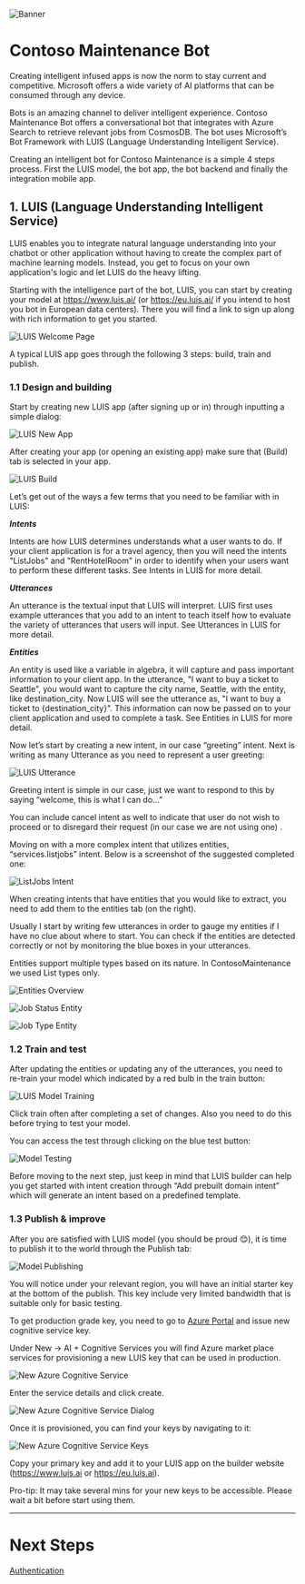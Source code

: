 ﻿![Banner](Assets/Banner.png)

# Contoso Maintenance Bot

Creating intelligent infused apps is now the norm to stay current and competitive. Microsoft offers a wide variety of AI platforms that can be consumed through any device.

Bots is an amazing channel to deliver intelligent experience. Contoso Maintenance Bot offers a conversational bot that integrates with Azure Search to retrieve relevant jobs from CosmosDB. The bot uses Microsoft’s Bot Framework with LUIS (Language Understanding Intelligent Service).

Creating an intelligent bot for Contoso Maintenance is a simple 4 steps process. First the LUIS model, the bot app, the bot backend and finally the integration mobile app. 

##  1. LUIS (Language Understanding Intelligent Service)
LUIS enables you to integrate natural language understanding into your chatbot or other application without having to create the complex part of machine learning models. Instead, you get to focus on your own application's logic and let LUIS do the heavy lifting.

Starting with the intelligence part of the bot, LUIS, you can start by creating your model at https://www.luis.ai/  (or https://eu.luis.ai/ if you intend to host you bot in European data centers). There you will find a link to sign up along with rich information to get you started.

![LUIS Welcome Page](Assets/LUISWelcome.png)

A typical LUIS app goes through the following 3 steps: build, train and publish.

### 1.1 Design and building
Start by creating new LUIS app (after signing up or in) through inputting a simple dialog:

![LUIS New App](Assets/LUISNewApp.png)

After creating your app (or opening an existing app) make sure that (Build) tab is selected in your app.

![LUIS Build](Assets/Intents.png)

Let’s get out of the ways a few terms that you need to be familiar with in LUIS:

***Intents***

Intents are how LUIS determines understands what a user wants to do. If your client application is for a travel agency, then you will need the intents "ListJobs" and "RentHotelRoom" in order to identify when your users want to perform these different tasks. See Intents in LUIS for more detail. 

***Utterances***

An utterance is the textual input that LUIS will interpret. LUIS first uses example utterances that you add to an intent to teach itself how to evaluate the variety of utterances that users will input. See Utterances in LUIS for more detail. 

***Entities***

An entity is used like a variable in algebra, it will capture and pass important information to your client app. In the utterance, "I want to buy a ticket to Seattle", you would want to capture the city name, Seattle, with the entity, like destination_city. Now LUIS will see the utterance as, "I want to buy a ticket to {destination_city}". This information can now be passed on to your client application and used to complete a task. See Entities in LUIS for more detail. 

Now let’s start by creating a new intent, in our case “greeting” intent. Next is writing as many Utterance as you need to represent a user greeting:

![LUIS Utterance](Assets/GreetingUtterance.png)

Greeting intent is simple in our case, just we want to respond to this by saying “welcome, this is what I can do…”

You can include cancel intent as well to indicate that user do not wish to proceed or to disregard their request (in our case we are not using one) .

Moving on with a more complex intent that utilizes entities, “services.listjobs” intent. Below is a screenshot of the suggested completed one:

![ListJobs Intent](Assets/ListJobsIntent.png)

When creating intents that have entities that you would like to extract, you need to add them to the entities tab (on the right). 

Usually I start by writing few utterances in order to gauge my entities if I have no clue about where to start. You can check if the entities are detected correctly or not by monitoring the blue boxes in your utterances.

Entities support multiple types based on its nature. In ContosoMaintenance we used List types only.

![Entities Overview](Assets/EntitiesOverview.png)

![Job Status Entity](Assets/StatusEntity.png)

![Job Type Entity](Assets/TypeEntity.png)

### 1.2 Train and test
After updating the entities or updating any of the utterances, you need to re-train your model which indicated by a red bulb in the train button:

![LUIS Model Training](Assets/TrainButton.png)

Click train often after completing a set of changes. Also you need to do this before trying to test your model.

You can access the test through clicking on the blue test button:

![Model Testing](Assets/Testing.png)

Before moving to the next step, just keep in mind that LUIS builder can help you get started with intent creation through “Add prebuilt domain intent” which will generate an intent based on a predefined template.

### 1.3 Publish & improve
After you are satisfied with LUIS model (you should be proud 😊), it is time to publish it to the world through the Publish tab:

![Model Publishing](Assets/PublishMain.png)

You will notice under your relevant region, you will have an initial starter key at the bottom of the publish. This key include very limited bandwidth that is suitable only for basic testing. 

To get production grade key, you need to go to [Azure Portal](https://portal.azure.com) and issue new cognitive service key.

Under New -> AI + Cognitive Services you will find Azure market place services for provisioning a new LUIS key that can be used in production.

![New Azure Cognitive Service](Assets/AzureNewCognitiveService.png)

Enter the service details and click create.

![New Azure Cognitive Service Dialog](Assets/AzureNewCognitiveServiceDialog.png)

Once it is provisioned, you can find your keys by navigating to it:

![New Azure Cognitive Service Keys](Assets/AzureLUISKeys.png)

Copy your primary key and add it to your LUIS app on the builder website (https://www.luis.ai or https://eu.luis.ai).

Pro-tip: It may take several mins for your new keys to be accessible. Please wait a bit before start using them.

---
# Next Steps 
[Authentication](../11_Authentication/README.md)
